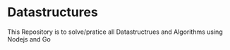 # Datastructures
This Repository is to solve/pratice all Datastructrues and Algorithms using Nodejs and Go
